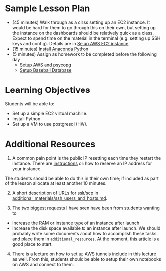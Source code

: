 # Sample Lesson Plan

- (45 minutes) Walk through as a class setting up an EC2 instance. It would be hard for them to go through this on their own, but setting up the instance on the dashboards should be relatively quick as a class. Expect to spend time on the material in the terminal (e.g. setting up SSH keys and config). Details are in [Setup AWS EC2 instance](00_setup_aws_ec2.md)
- (15 minutes) [Install Anaconda Python](01_setup_python.md)
- (5 minutes) Assign as homework to be completed before the following day
    - [Setup AWS and psycopg](02_HW_setup_aws_and_psycopg.md)
    - [Setup Baseball Database](03_HW_setup_baseball_database.md)


# Learning Objectives

Students will be able to:
- Set up a simple EC2 virtual machine.
- Install Python
- Set up a VM to use postgresql (HW).

# Additional Resources

1. A common pain point is the public IP resetting each time they restart the instance. There are [instructions](optional_keeping_a_public_ip.md) on how to reserve an IP address for your instance.

  The students should be able to do this in their own time; if included as part of the lesson allocate at least another 10 minutes.

2. A short description of URLs for ssh/scp in [additional_materials/ssh_users_and_hosts.md](additional_materials/ssh_users_and_hosts.md).

3. The two biggest requests I have seen have been from students wanting to
  - increase the RAM or instance type of an instance after launch
  - increase the disk space available to an instance after launch.
We should probably write some documents about how to accomplish these tasks and place them in `additional_resources`. At the moment, [this article](https://aws.amazon.com/premiumsupport/knowledge-center/resize-instance/) is a good place to start.

4. There is a lecture on how to set up AWS tunnels include in this lecture as well. From this, students should be able to setup their own notebooks on AWS and connect to them.